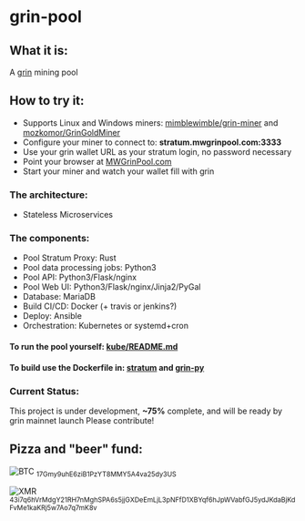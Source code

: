 # grin-pool

## What it is:
A [grin](https://github.com/mimblewimble/grin) mining pool

## How to try it:
* Supports Linux and Windows miners: [mimblewimble/grin-miner](https://github.com/mimblewimble/grin-miner) and [mozkomor/GrinGoldMiner](https://github.com/mozkomor/GrinGoldMiner)
* Configure your miner to connect to: <B>stratum.mwgrinpool.com:3333</B>
* Use your grin wallet URL as your stratum login, no password necessary
* Point your browser at [MWGrinPool.com](http://mwgrinpool.com/)
* Start your miner and watch your wallet fill with grin

### The architecture:
* Stateless Microservices

### The components:
* Pool Stratum Proxy: Rust
* Pool data processing jobs: Python3
* Pool API: Python3/Flask/nginx
* Pool Web UI: Python3/Flask/nginx/Jinja2/PyGal
* Database: MariaDB
* Build CI/CD: Docker (+ travis or jenkins?)
* Deploy: Ansible
* Orchestration: Kubernetes or systemd+cron

#### To run the pool yourself: [kube/README.md](kube/README.md)

#### To build use the Dockerfile in: [stratum](stratum/) and [grin-py](grin-py/)

### Current Status:
This project is under development, <B>~75%</B> complete, and will be ready by grin mainnet launch
Please contribute!

## Pizza and "beer" fund:
![BTC](https://ipfs.io/ipfs/QmZQxz5LdbCuyc8LcnUiCyTLzmWmHs644mAD7A91bmTzej) <sub>17Gmy9uhE6ziB1PzYT8MMY5A4va25dy3US</sub>

![XMR](https://ipfs.io/ipfs/QmTLh1DUXhNNuB4CkaTtv3VJftXaDEY7V8hYyYGVvYzMB8) <sub>43i7q6hVrMdgY21RH7nMghSPA6s5jjGXDeEmLjL3pNFfD1XBYqf6hJpWVabfGJ5ydJKdaBjKdFvMe1kaKRj5w7Ao7q7mK8v</sub>
